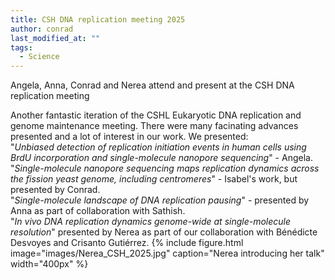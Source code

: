 ```yaml
---
title: CSH DNA replication meeting 2025
author: conrad
last_modified_at: ""
tags:
  - Science
---
```

<!-- excerpt start -->
Angela, Anna, Conrad and Nerea attend and present at the CSH DNA replication meeting
<!-- excerpt end -->

Another fantastic iteration of the CSHL Eukaryotic DNA replication and genome maintenance meeting. There were many facinating advances presented and a lot of interest in our work. We presented:\
"*Unbiased detection of replication initiation events in human cells using BrdU incorporation and single-molecule nanopore sequencing*" - Angela.\
"*Single-molecule nanopore sequencing maps replication dynamics across the fission yeast genome, including centromeres*" - Isabel's work, but presented by Conrad.\
"*Single-molecule landscape of DNA replication pausing*" - presented by Anna as part of collaboration with Sathish.\
"*In vivo DNA replication dynamics genome-wide at single-molecule resolution*" presented by Nerea as part of our collaboration with Bénédicte Desvoyes and Crisanto Gutiérrez.
{%
  include figure.html
  image="images/Nerea_CSH_2025.jpg"
  caption="Nerea introducing her talk"
  width="400px"
%}
